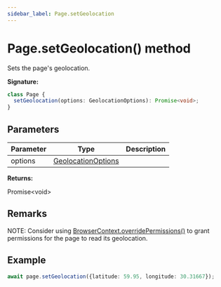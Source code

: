 ```yaml
---
sidebar_label: Page.setGeolocation
---
```


# Page.setGeolocation() method

Sets the page's geolocation.

**Signature:**

```typescript
class Page {
  setGeolocation(options: GeolocationOptions): Promise<void>;
}
```

## Parameters

| Parameter | Type                                                    | Description |
| --------- | ------------------------------------------------------- | ----------- |
| options   | [GeolocationOptions](./puppeteer.geolocationoptions.md) |             |

**Returns:**

Promise&lt;void&gt;

## Remarks

NOTE: Consider using [BrowserContext.overridePermissions()](./puppeteer.browsercontext.overridepermissions.md) to grant permissions for the page to read its geolocation.

## Example

```ts
await page.setGeolocation({latitude: 59.95, longitude: 30.31667});
```
